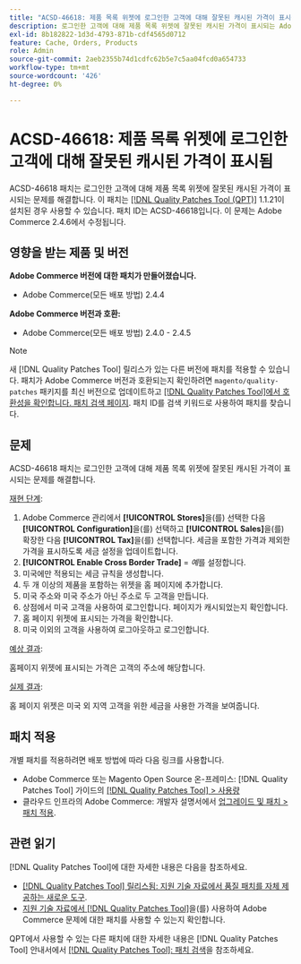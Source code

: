 ```yaml
---
title: "ACSD-46618: 제품 목록 위젯에 로그인한 고객에 대해 잘못된 캐시된 가격이 표시됨"
description: 로그인한 고객에 대해 제품 목록 위젯에 잘못된 캐시된 가격이 표시되는 Adobe Commerce 문제를 해결하려면 패치를 적용합니다.
exl-id: 8b182822-1d3d-4793-871b-cdf4565d0712
feature: Cache, Orders, Products
role: Admin
source-git-commit: 2aeb2355b74d1cdfc62b5e7c5aa04fcd0a654733
workflow-type: tm+mt
source-wordcount: '426'
ht-degree: 0%

---
```


# ACSD-46618: 제품 목록 위젯에 로그인한 고객에 대해 잘못된 캐시된 가격이 표시됨

ACSD-46618 패치는 로그인한 고객에 대해 제품 목록 위젯에 잘못된 캐시된 가격이 표시되는 문제를 해결합니다. 이 패치는 [[!DNL Quality Patches Tool (QPT)]](https://experienceleague.adobe.com/docs/commerce-knowledge-base/kb/announcements/commerce-announcements/magento-quality-patches-released-new-tool-to-self-serve-quality-patches.html) 1.1.21이 설치된 경우 사용할 수 있습니다. 패치 ID는 ACSD-46618입니다. 이 문제는 Adobe Commerce 2.4.6에서 수정됩니다.

## 영향을 받는 제품 및 버전

**Adobe Commerce 버전에 대한 패치가 만들어졌습니다.**
* Adobe Commerce(모든 배포 방법) 2.4.4

**Adobe Commerce 버전과 호환:**
* Adobe Commerce(모든 배포 방법) 2.4.0 - 2.4.5

>[!NOTE]
>
>새 [!DNL Quality Patches Tool] 릴리스가 있는 다른 버전에 패치를 적용할 수 있습니다. 패치가 Adobe Commerce 버전과 호환되는지 확인하려면 `magento/quality-patches` 패키지를 최신 버전으로 업데이트하고 [[!DNL Quality Patches Tool]에서 호환성을 확인합니다. 패치 검색 페이지](https://experienceleague.adobe.com/tools/commerce-quality-patches/index.html). 패치 ID를 검색 키워드로 사용하여 패치를 찾습니다.

## 문제

ACSD-46618 패치는 로그인한 고객에 대해 제품 목록 위젯에 잘못된 캐시된 가격이 표시되는 문제를 해결합니다.

<u>재현 단계</u>:

1. Adobe Commerce 관리에서 **[!UICONTROL Stores]**&#x200B;을(를) 선택한 다음 **[!UICONTROL Configuration]**&#x200B;을(를) 선택하고 **[!UICONTROL Sales]**&#x200B;을(를) 확장한 다음 **[!UICONTROL Tax]**&#x200B;을(를) 선택합니다. 세금을 포함한 가격과 제외한 가격을 표시하도록 세금 설정을 업데이트합니다.
1. **[!UICONTROL Enable Cross Border Trade]** = _예_&#x200B;를 설정합니다.
1. 미국에만 적용되는 세금 규칙을 생성합니다.
1. 두 개 이상의 제품을 포함하는 위젯을 홈 페이지에 추가합니다.
1. 미국 주소와 미국 주소가 아닌 주소로 두 고객을 만듭니다.
1. 상점에서 미국 고객을 사용하여 로그인합니다. 페이지가 캐시되었는지 확인합니다.
1. 홈 페이지 위젯에 표시되는 가격을 확인합니다.
1. 미국 이외의 고객을 사용하여 로그아웃하고 로그인합니다.

<u>예상 결과</u>:

홈페이지 위젯에 표시되는 가격은 고객의 주소에 해당합니다.

<u>실제 결과</u>:

홈 페이지 위젯은 미국 외 지역 고객을 위한 세금을 사용한 가격을 보여줍니다.

## 패치 적용

개별 패치를 적용하려면 배포 방법에 따라 다음 링크를 사용합니다.

* Adobe Commerce 또는 Magento Open Source 온-프레미스: [!DNL Quality Patches Tool] 가이드의 [[!DNL Quality Patches Tool] > 사용량](https://experienceleague.adobe.com/docs/commerce-operations/tools/quality-patches-tool/usage.html)
* 클라우드 인프라의 Adobe Commerce: 개발자 설명서에서 [업그레이드 및 패치 > 패치 적용](https://experienceleague.adobe.com/en/docs/commerce-cloud-service/user-guide/develop/upgrade/apply-patches).

## 관련 읽기

[!DNL Quality Patches Tool]에 대한 자세한 내용은 다음을 참조하세요.

* [[!DNL Quality Patches Tool] 릴리스됨: 지원 기술 자료에서 품질 패치를 자체 제공하는 새로운 도구](/help/announcements/adobe-commerce-announcements/magento-quality-patches-released-new-tool-to-self-serve-quality-patches.md).
* [지원 기술 자료에서  [!DNL Quality Patches Tool]](/help/support-tools/patches-available-in-qpt-tool/check-patch-for-magento-issue-with-magento-quality-patches.md)을(를) 사용하여 Adobe Commerce 문제에 대한 패치를 사용할 수 있는지 확인합니다.

QPT에서 사용할 수 있는 다른 패치에 대한 자세한 내용은 [!DNL Quality Patches Tool] 안내서에서 [[!DNL Quality Patches Tool]: 패치 검색](https://experienceleague.adobe.com/tools/commerce-quality-patches/index.html)을 참조하세요.
